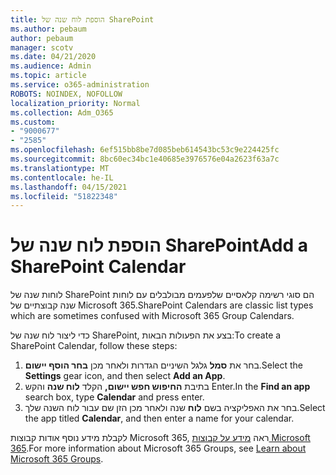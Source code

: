 ```yaml
---
title: הוספת לוח שנה של SharePoint
ms.author: pebaum
author: pebaum
manager: scotv
ms.date: 04/21/2020
ms.audience: Admin
ms.topic: article
ms.service: o365-administration
ROBOTS: NOINDEX, NOFOLLOW
localization_priority: Normal
ms.collection: Adm_O365
ms.custom:
- "9000677"
- "2585"
ms.openlocfilehash: 6ef515bb8be7d085beb614543bc53c9e224425fc
ms.sourcegitcommit: 8bc60ec34bc1e40685e3976576e04a2623f63a7c
ms.translationtype: MT
ms.contentlocale: he-IL
ms.lasthandoff: 04/15/2021
ms.locfileid: "51822348"
---
```

# <a name="add-a-sharepoint-calendar"></a><span data-ttu-id="237ac-102">הוספת לוח שנה של SharePoint</span><span class="sxs-lookup"><span data-stu-id="237ac-102">Add a SharePoint Calendar</span></span>

<span data-ttu-id="237ac-103">לוחות שנה של SharePoint הם סוגי רשימה קלאסיים שלפעמים מבולבלים עם לוחות שנה קבוצתיים של Microsoft 365.</span><span class="sxs-lookup"><span data-stu-id="237ac-103">SharePoint Calendars are classic list types which are sometimes confused with Microsoft 365 Group Calendars.</span></span>
 
<span data-ttu-id="237ac-104">כדי ליצור לוח שנה של SharePoint, בצע את הפעולות הבאות:</span><span class="sxs-lookup"><span data-stu-id="237ac-104">To create a SharePoint Calendar, follow these steps:</span></span>
 
1.  <span data-ttu-id="237ac-105">בחר את **סמל** גלגל השיניים הגדרות ולאחר מכן **בחר הוסף יישום**.</span><span class="sxs-lookup"><span data-stu-id="237ac-105">Select the **Settings** gear icon, and then select **Add an App**.</span></span>
2.  <span data-ttu-id="237ac-106">בתיבת **החיפוש חפש יישום,** הקלד **לוח שנה** והקש Enter.</span><span class="sxs-lookup"><span data-stu-id="237ac-106">In the **Find an app** search box, type **Calendar** and press enter.</span></span>
3.  <span data-ttu-id="237ac-107">בחר את האפליקציה בשם **לוח** שנה ולאחר מכן הזן שם עבור לוח השנה שלך.</span><span class="sxs-lookup"><span data-stu-id="237ac-107">Select the app titled **Calendar**, and then enter a name for your calendar.</span></span>

<span data-ttu-id="237ac-108">לקבלת מידע נוסף אודות קבוצות Microsoft 365, ראה [מידע על קבוצות Microsoft 365](https://support.office.com/article/Learn-about-Office-365-groups-b565caa1-5c40-40ef-9915-60fdb2d97fa2).</span><span class="sxs-lookup"><span data-stu-id="237ac-108">For more information about Microsoft 365 Groups, see [Learn about Microsoft 365 Groups](https://support.office.com/article/Learn-about-Office-365-groups-b565caa1-5c40-40ef-9915-60fdb2d97fa2).</span></span>

